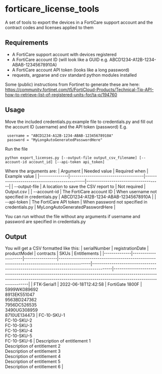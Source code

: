 
# forticare_license_tools
A set of tools to export the devices in a FortiCare support account and the contract codes and licenses applied to them

## Requirements
 - A FortiCare support account with devices registered
 - A FortiCare account ID (will look like a GUID e.g. ABCD1234-A12B-1234-ABAB-12345678910A)
 - A FortiCare account API token (looks like a long password)
 - requests, argparse and csv standard python modules installed
 
 Some (public) instructions from Fortinet to generate these are here: https://community.fortinet.com/t5/FortiCloud-Products/Technical-Tip-API-how-to-retrieve-list-of-registered-units-for/ta-p/194760
 
 ## Usage
 Move the included credentials.py.example file to credentials.py and fill out the account ID (username) and the API token (password)
 E.g.
 
     username = "ABCD1234-A12B-1234-ABAB-12345678910A"
     password = "MyLongAutoGeneratedPasswordHere"
     
  Run the file
  
    python export_licenses.py [--output-file output_csv_filename] [--account-id account_id] [--api-token api_token]
 Where the arguments are:
 | Argument      | Needed value                         | Required when                                 | Example value                        |
|---------------|--------------------------------------|-----------------------------------------------|--------------------------------------|
| --output-file | A location to save the CSV report to | Not required                                  | Output.csv                           |
| --account-id  | The FortiCare account ID             | When username not specified in credentials.py | ABCD1234-A12B-1234-ABAB-12345678910A |
| --api-token   | The FortiCare API token              | When password not specified in credentials.py | MyLongAutoGeneratedPasswordHere      |
    
  You can run without the file without any arguments if username and password are specified in credentials.py
    
    
    
## Output

You will get a CSV formatted like this:
| serialNumber | registrationDate    | productModel    | contracts                                                                                    | SKUs                                                                                   | Entitlements                                                                                                                                                                                 |
|--------------|---------------------|-----------------|----------------------------------------------------------------------------------------------|----------------------------------------------------------------------------------------|----------------------------------------------------------------------------------------------------------------------------------------------------------------------------------------------|
| FTK-Serial1  | 2022-06-18T12:42:58 | FortiGate 1800F | 5999WK089692<br>8913EK551047<br>9563BD247362<br>7956DC526535<br>3490UG308959<br>8710UE134473 | FC-10-SKU-1<br>FC-10-SKU-2<br>FC-10-SKU-3<br>FC-10-SKU-4<br>FC-10-SKU-5<br>FC-10-SKU-6 | Description of entitlement 1<br>Description of entitlement 2<br>Description of entitlement 3<br>Description of entitlement 4<br>Description of entitlement 5<br>Description of entitlement 6 |
                                                                                                                                                                                                                                                                                                                                                                 
